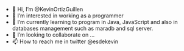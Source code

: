 - 👋 Hi, I’m @KevinOrtizGuillen
- 👀 I’m interested in working as a programmer
- 🌱 I’m currently learning to program in Java, JavaScript and also in databases management such as maradb and sql server.
- 💞️ I’m looking to collaborate on ...
- 📫 How to reach me in twitter @esdekevin

<!---
KevinOrtizGuillen/KevinOrtizGuillen is a ✨ special ✨ repository because its `README.md` (this file) appears on your GitHub profile.
You can click the Preview link to take a look at your changes.
--->
